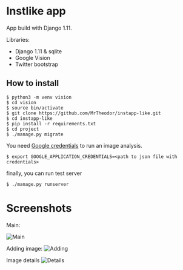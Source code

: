 Instlike app
============

App build with Django 1.11.

Libraries:
 - Django 1.11 & sqlite
 - Google Vision
 - Twitter bootstrap

How to install
--------------

```
$ python3 -m venv vision
$ cd vision
$ source bin/activate
$ git clone https://github.com/MrTheodor/instapp-like.git
$ cd instapp-like
$ pip install -r requirements.txt
$ cd project
$ ./manage.py migrate
```

You need [Google credentials](https://developers.google.com/identity/protocols/application-default-credentials) to run an image analysis.

```
$ export GOOGLE_APPLICATION_CREDENTIALS=<path to json file with credentials>
```

finally, you can run test server
```
$ ./manage.py runserver
```


Screenshots
==============

Main:

![Main](https://dl.dropboxusercontent.com/s/oxhhy6s8qw9w8r6/screen1.png?dl=0 "Main page")

Adding image:
![Adding](https://dl.dropboxusercontent.com/s/sczjfascfib700d/screen2.png?dl=0 "Main page")

Image details
![Details](https://dl.dropboxusercontent.com/s/tl9xzfq9j4h9dpi/screen3.png?dl=0 "Main page")
